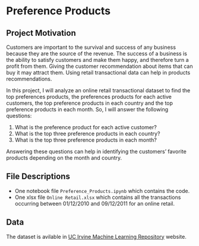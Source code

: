 # Preference Products

## Project Motivation
Customers are important to the survival and success of any business because they are the source of the revenue. The success of a business is the ability to satisfy customers and make them happy, and therefore turn a profit from them. Giving the customer recommendation about items that can buy it may attract them. Using retail transactional data can help in products recommendations. 

In this project, I will analyze an online retail transactional dataset to find the top preferences products, the preferences products for each active customers, the top preference products in each country and the top preference products in each month. So, I will answer the following questions:

1. What is the preference product for each active customer?
2. What is the top three preference products in each country?
3. What is the top three preference products in each month?

Answering these questions can help in identifying the customers’ favorite products depending on the month and country.


## File Descriptions 
- One notebook file `Preference_Products.ipynb` which contains the code. 
- One xlsx file `Online Retail.xlsx` which contains all the transactions occurring between 01/12/2010 and 09/12/2011 for an online retail.
 
 
## Data
The dataset is avilable in [UC Irvine Machine Learning Repository](https://archive.ics.uci.edu/ml/datasets/Online+Retail) website. 
